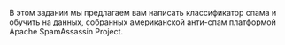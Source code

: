 В этом задании мы предлагаем вам написать классификатор спама 
и обучить на данных, собранных американской анти-спам 
платформой Apache SpamAssassin Project.
